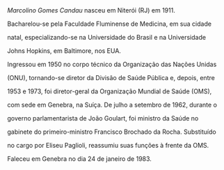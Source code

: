

 



*Marcolino Gomes Candau* nasceu em Niterói (RJ) em 1911.



Bacharelou-se pela Faculdade Fluminense de Medicina, em sua cidade

natal, especializando-se na Universidade do Brasil e na Universidade

Johns Hopkins, em Baltimore, nos EUA.



Ingressou em 1950 no corpo técnico da Organização das Nações Unidas

(ONU), tornando-se diretor da Divisão de Saúde Pública e, depois, entre

1953 e 1973, foi diretor-geral da Organização Mundial de Saúde (OMS),

com sede em Genebra, na Suíça. De julho a setembro de 1962, durante o

governo parlamentarista de João Goulart, foi ministro da Saúde no

gabinete do primeiro-ministro Francisco Brochado da Rocha. Substituído

no cargo por Eliseu Paglioli, reassumiu suas funções à frente da OMS.



Faleceu em Genebra no dia 24 de janeiro de 1983.



 



 



